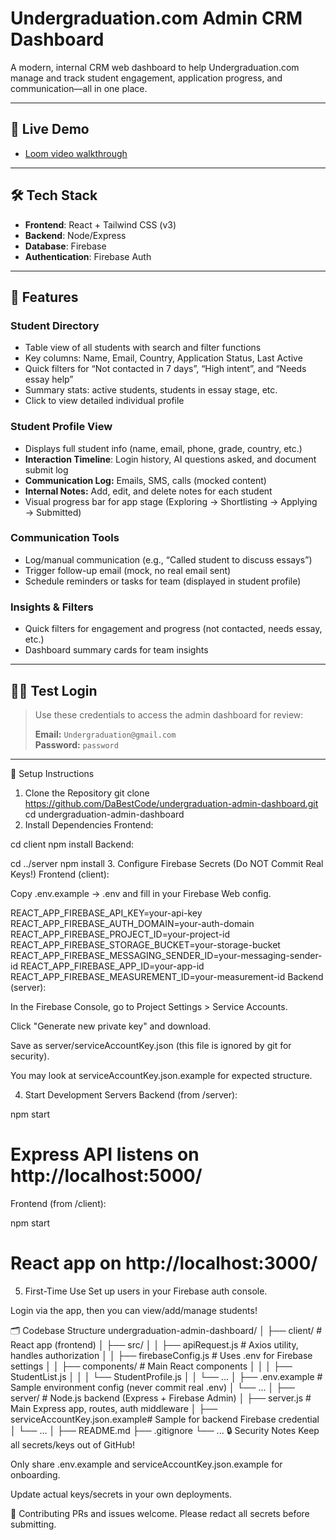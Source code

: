 # Undergraduation.com Admin CRM Dashboard

A modern, internal CRM web dashboard to help Undergraduation.com manage and track student engagement, application progress, and communication—all in one place.

---

## 🚀 Live Demo

- [Loom video walkthrough](YOUR-LOOM-VIDEO-LINK-HERE)

---

## 🛠️ Tech Stack

- **Frontend**: React + Tailwind CSS (v3)
- **Backend**: Node/Express
- **Database**: Firebase
- **Authentication**: Firebase Auth

---

## 🎯 Features

### Student Directory

- Table view of all students with search and filter functions
- Key columns: Name, Email, Country, Application Status, Last Active
- Quick filters for “Not contacted in 7 days”, “High intent”, and “Needs essay help”
- Summary stats: active students, students in essay stage, etc.
- Click to view detailed individual profile

### Student Profile View

- Displays full student info (name, email, phone, grade, country, etc.)
- **Interaction Timeline**: Login history, AI questions asked, and document submit log
- **Communication Log:** Emails, SMS, calls (mocked content)
- **Internal Notes:** Add, edit, and delete notes for each student
- Visual progress bar for app stage (Exploring → Shortlisting → Applying → Submitted)

### Communication Tools

- Log/manual communication (e.g., “Called student to discuss essays”)
- Trigger follow-up email (mock, no real email sent)
- Schedule reminders or tasks for team (displayed in student profile)

### Insights & Filters

- Quick filters for engagement and progress (not contacted, needs essay, etc.)
- Dashboard summary cards for team insights


---

## 🧑‍💻 Test Login

> Use these credentials to access the admin dashboard for review:
>
> **Email:** `Undergraduation@gmail.com`  
> **Password:** `password`

---

🚀 Setup Instructions
1. Clone the Repository
git clone https://github.com/DaBestCode/undergraduation-admin-dashboard.git
cd undergraduation-admin-dashboard
2. Install Dependencies
Frontend:

cd client
npm install
Backend:

cd ../server
npm install
3. Configure Firebase Secrets (Do NOT Commit Real Keys!)
Frontend (client):

Copy .env.example → .env and fill in your Firebase Web config.

REACT_APP_FIREBASE_API_KEY=your-api-key
REACT_APP_FIREBASE_AUTH_DOMAIN=your-auth-domain
REACT_APP_FIREBASE_PROJECT_ID=your-project-id
REACT_APP_FIREBASE_STORAGE_BUCKET=your-storage-bucket
REACT_APP_FIREBASE_MESSAGING_SENDER_ID=your-messaging-sender-id
REACT_APP_FIREBASE_APP_ID=your-app-id
REACT_APP_FIREBASE_MEASUREMENT_ID=your-measurement-id
Backend (server):

In the Firebase Console, go to Project Settings > Service Accounts.

Click "Generate new private key" and download.

Save as server/serviceAccountKey.json (this file is ignored by git for security).

You may look at serviceAccountKey.json.example for expected structure.

4. Start Development Servers
Backend (from /server):

npm start
# Express API listens on http://localhost:5000/
Frontend (from /client):

npm start
# React app on http://localhost:3000/
5. First-Time Use
Set up users in your Firebase auth console.

Login via the app, then you can view/add/manage students!

🗂️ Codebase Structure
undergraduation-admin-dashboard/
│
├── client/           # React app (frontend)
│   ├── src/
│   │   ├── apiRequest.js              # Axios utility, handles authorization
│   │   ├── firebaseConfig.js          # Uses .env for Firebase settings
│   │   ├── components/                # Main React components
│   │   │   ├── StudentList.js
│   │   │   └── StudentProfile.js
│   │   └── ...
│   ├── .env.example                   # Sample environment config (never commit real .env)
│   └── ...
│
├── server/           # Node.js backend (Express + Firebase Admin)
│   ├── server.js                     # Main Express app, routes, auth middleware
│   ├── serviceAccountKey.json.example# Sample for backend Firebase credential
│   └── ...
│
├── README.md
├── .gitignore
└── ...
🔒 Security Notes
Keep all secrets/keys out of GitHub!

Only share .env.example and serviceAccountKey.json.example for onboarding.

Update actual keys/secrets in your own deployments.

👥 Contributing
PRs and issues welcome. Please redact all secrets before submitting.
